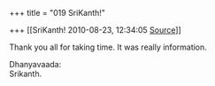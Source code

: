 +++
title = "019 SriKanth!"

+++
[[SriKanth!	2010-08-23, 12:34:05 [Source](https://groups.google.com/g/bvparishat/c/NpiZJW9u5oE)]]



Thank you all for taking time. It was really information.  
  
Dhanyavaada:  
Srikanth.

